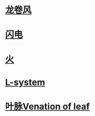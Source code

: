 

# [龙卷风](https://github.com/all-in-one-houdini/Houdini_Algorithmic/blob/main/Algorithm_Implementation/vfx_series/tornados.md)

# [闪电](https://github.com/all-in-one-houdini/Houdini_Algorithmic/blob/main/Algorithm_Implementation/vfx_series/lightning.md)

# [火](https://github.com/all-in-one-houdini/Houdini_Algorithmic/blob/main/Algorithm_Implementation/vfx_series/fire.md)

# [L-system](https://github.com/all-in-one-houdini/Houdini_Algorithmic/blob/main/Algorithm_Implementation/vfx_series/L-system.md)

# [叶脉Venation of leaf](https://github.com/all-in-one-houdini/Houdini_Algorithmic/blob/main/Algorithm_Implementation/vfx_series/venation.md)
